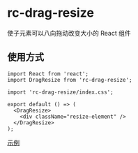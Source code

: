 # rc-drag-resize

使子元素可以八向拖动改变大小的 React 组件

## 使用方式

```tsx
import React from 'react';
import DragResize from 'rc-drag-resize';

import 'rc-drag-resize/index.css';

export default () => (
  <DragResize>
    <div className="resize-element" />
  </DragResize>
);
```

[示例](https://zhangyu1818.github.io/drag-resize/)
